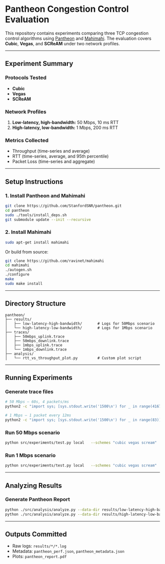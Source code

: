 
# Pantheon Congestion Control Evaluation

This repository contains experiments comparing three TCP congestion control algorithms using [Pantheon](https://github.com/StanfordSNR/pantheon) and [Mahimahi](https://github.com/ravinet/mahimahi). The evaluation covers **Cubic**, **Vegas**, and **SCReAM** under two network profiles.

---

## Experiment Summary

### Protocols Tested
- **Cubic**
- **Vegas**
- **SCReAM**

### Network Profiles
1. **Low-latency, high-bandwidth:** 50 Mbps, 10 ms RTT  
2. **High-latency, low-bandwidth:** 1 Mbps, 200 ms RTT

### Metrics Collected
- Throughput (time-series and average)
- RTT (time-series, average, and 95th percentile)
- Packet Loss (time-series and aggregate)

---

## Setup Instructions

### 1. Install Pantheon and Mahimahi
```bash
git clone https://github.com/StanfordSNR/pantheon.git
cd pantheon
sudo ./tools/install_deps.sh
git submodule update --init --recursive
```

### 2. Install Mahimahi
```bash
sudo apt-get install mahimahi
```

Or build from source:
```bash
git clone https://github.com/ravinet/mahimahi
cd mahimahi
./autogen.sh
./configure
make
sudo make install
```

---

## Directory Structure

```
pantheon/
├── results/
│   ├── low-latency-high-bandwidth/       # Logs for 50Mbps scenario
│   └── high-latency-low-bandwidth/       # Logs for 1Mbps scenario
├── traces/
│   ├── 50mbps_uplink.trace
│   ├── 50mbps_downlink.trace
│   ├── 1mbps_uplink.trace
│   └── 1mbps_downlink.trace
├── analysis/
│   └── rtt_vs_throughput_plot.py         # Custom plot script
```

---

## Running Experiments

### Generate trace files
```bash
# 50 Mbps — 60s, 4 packets/ms
python2 -c "import sys; [sys.stdout.write('1500\n') for _ in range(4167)]" > /traces/50mbps.trac

# 1 Mbps — 1 packet every 12ms
python2 -c "import sys; [sys.stdout.write('1500\n') for _ in range(83)]" > /traces/1mbps.trace
```

### Run 50 Mbps scenario
```bash
python src/experiments/test.py local   --schemes "cubic vegas scream"   --data-dir results/low-latency-high-bandwidth/   --runtime 60   --uplink-trace traces/50mbps.trace   --downlink-trace traces/50mbps.trace   --prepend-mm-cmds "mm-delay 5"   --extra-mm-link-args "--uplink-queue=droptail --downlink-queue=droptail --uplink-queue-args=packets=500 --downlink-queue-args=packets=500"
```

### Run 1 Mbps scenario
```bash
python src/experiments/test.py local   --schemes "cubic vegas scream"   --data-dir results/high-latency-low-bandwidth/   --runtime 60   --uplink-trace traces/1mbps.trace   --downlink-trace traces/1mbps.trace   --prepend-mm-cmds "mm-delay 100"   --extra-mm-link-args "--uplink-queue=droptail --downlink-queue=droptail --uplink-queue-args=packets=500 --downlink-queue-args=packets=500"
```

---

## Analyzing Results

### Generate Pantheon Report
```bash
python ./src/analysis/analyze.py --data-dir results/low-latency-high-bandwidth
python ./src/analysis/analyze.py --data-dir results/high-latency-low-bandwidth
```
---

## Outputs Committed

- Raw logs: `results/*/*.log`
- Metadata: `pantheon_perf.json`, `pantheon_metadata.json`
- Plots: `pantheon_report.pdf`


